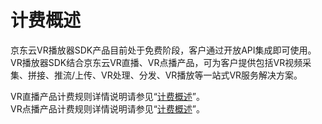 # 计费概述

京东云VR播放器SDK产品目前处于免费阶段，客户通过开放API集成即可使用。  
VR播放器SDK结合京东云VR直播、VR点播产品，可为客户提供包括VR视频采集、拼接、推流/上传、VR处理、分发、VR播放等一站式VR服务解决方案。

VR直播产品计费规则详情说明请参见“[计费概述](https://github.com/jdcloudcom/cn/blob/edit/documentation/VR-Cloud-Services/VR-Live/Pricing/Billing-Overview.md)”。  
VR点播产品计费规则详情说明请参见“[计费概述](https://github.com/jdcloudcom/cn/blob/edit/documentation/VR-Cloud-Services/VR-Video-On-Demand/Pricing/Billing-Overview.md)”。


